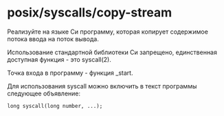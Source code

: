 # posix/syscalls/copy-stream

Реализуйте на языке Си программу, которая копирует содержимое потока ввода на поток вывода.

Использование стандартной библиотеки Си запрещено, единственная доступная функция - это syscall(2).

Точка входа в программу - функция _start.

Для использования syscall можно включить в текст программы следующее объявление:
```
long syscall(long number, ...);
```
